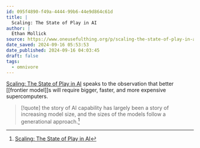 ```yaml
---
id: 095f4890-f49a-4444-99b6-44e9d864c61d
title: |
  Scaling: The State of Play in AI
author: |
  Ethan Mollick
source: https://www.oneusefulthing.org/p/scaling-the-state-of-play-in-ai
date_saved: 2024-09-16 05:53:53
date_published: 2024-09-16 04:03:45
draft: false
tags:
  - omnivore
---
```

[Scaling: The State of Play in AI](https://www.oneusefulthing.org/p/scaling-the-state-of-play-in-ai) speaks to the observation that better [[frontier model]]s will require bigger, faster, and more expensive supercomputers.

> [!quote]
> the story of AI capability has largely been a story of increasing model size, and the sizes of the models follow a generational approach.[^095f4890-f49a-4444-99b6-44e9d864c61d]

[^095f4890-f49a-4444-99b6-44e9d864c61d]: [Scaling: The State of Play in AI](https://www.oneusefulthing.org/p/scaling-the-state-of-play-in-ai)